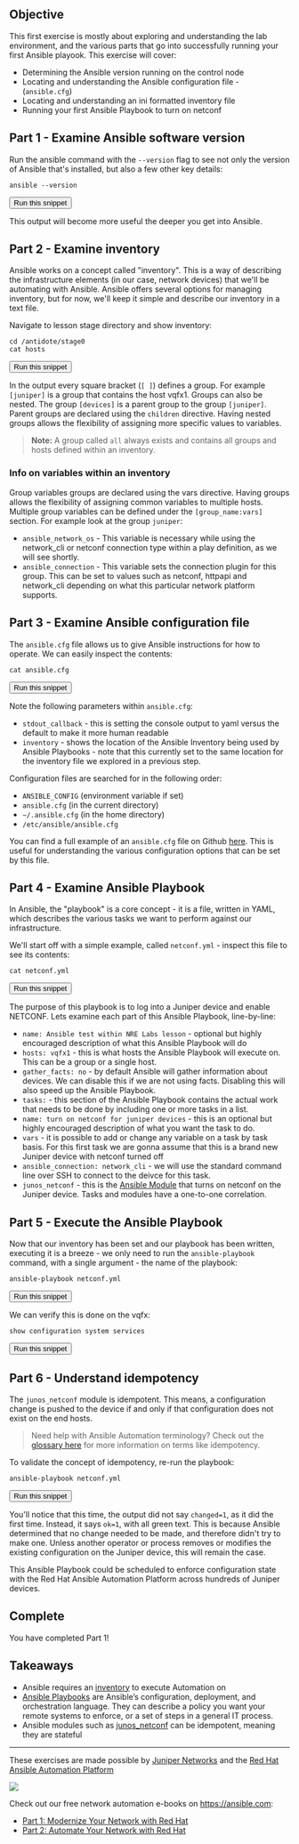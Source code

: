 ## Objective

This first exercise is mostly about exploring and understanding the lab environment, and the
various parts that go into successfully running your first Ansible playook. This exercise will cover:

- Determining the Ansible version running on the control node
- Locating and understanding the Ansible configuration file - (`ansible.cfg`)
- Locating and understanding an ini formatted inventory file
- Running your first Ansible Playbook to turn on netconf

## Part 1 - Examine Ansible software version

Run the ansible command with the `--version` flag to see not only the version of Ansible that's installed,
but also a few other key details:

```
ansible --version
```
<button type="button" class="btn btn-primary btn-sm" onclick="runSnippetInTab('ansible', this)">Run this snippet</button>

This output will become more useful the deeper you get into Ansible.

## Part 2 - Examine inventory

Ansible works on a concept called "inventory". This is a way of describing the infrastructure elements
(in our case, network devices) that we'll be automating with Ansible. Ansible offers several options for
managing inventory, but for now, we'll keep it simple and describe our inventory in a text file.

Navigate to lesson stage directory and show inventory:

```
cd /antidote/stage0
cat hosts
```
<button type="button" class="btn btn-primary btn-sm" onclick="runSnippetInTab('ansible', this)">Run this snippet</button>

In the output every square bracket (`[ ]`) defines a group. For example `[juniper]` is a group that contains the host vqfx1. Groups can also be nested. The group `[devices]` is a parent group to the group `[juniper]`.  Parent groups are declared using the `children` directive. Having nested groups allows the flexibility of assigning more specific values to variables.

> **Note:** A group called `all` always exists and contains all groups and hosts defined within an inventory.

### Info on variables within an inventory

Group variables groups are declared using the vars directive. Having groups allows the flexibility of assigning common variables to multiple hosts. Multiple group variables can be defined under the `[group_name:vars]` section. For example look at the group `juniper`:

- `ansible_network_os` - This variable is necessary while using the network_cli or netconf connection type within a play definition, as we will see shortly.
- `ansible_connection` - This variable sets the connection plugin for this group. This can be set to values such as netconf, httpapi and network_cli depending on what this particular network platform supports.

## Part 3 - Examine Ansible configuration file

The `ansible.cfg` file allows us to give Ansible instructions for how to operate. We can easily inspect the contents:

```
cat ansible.cfg
```
<button type="button" class="btn btn-primary btn-sm" onclick="runSnippetInTab('ansible', this)">Run this snippet</button>

Note the following parameters within `ansible.cfg`:

- `stdout_callback` - this is setting the console output to yaml versus the default to make it more human readable
- `inventory` - shows the location of the Ansible Inventory being used by Ansible Playbooks - note that this currently set to the same location for the inventory file we explored in a previous step.

Configuration files are searched for in the following order:

- `ANSIBLE_CONFIG` (environment variable if set)
- `ansible.cfg` (in the current directory)
- `~/.ansible.cfg` (in the home directory)
- `/etc/ansible/ansible.cfg`

You can find a full example of an `ansible.cfg` file on Github [here](https://github.com/ansible/ansible/blob/devel/examples/ansible.cfg). This is useful for understanding the various configuration options that can be set by this file.

## Part 4 - Examine Ansible Playbook

In Ansible, the "playbook" is a core concept - it is a file, written in YAML, which describes the various tasks we want to perform against our infrastructure.

We'll start off with a simple example, called `netconf.yml` - inspect this file to see its contents:

```
cat netconf.yml
```
<button type="button" class="btn btn-primary btn-sm" onclick="runSnippetInTab('ansible', this)">Run this snippet</button>

The purpose of this playbook is to log into a Juniper device and enable NETCONF. Lets examine each part of this Ansible Playbook, line-by-line:

- `name: Ansible test within NRE Labs lesson` - optional but highly encouraged description of what this Ansible Playbook will do
- `hosts: vqfx1` - this is what hosts the Ansible Playbook will execute on.  This can be a group or a single host.
- `gather_facts: no` - by default Ansible will gather information about devices.  We can disable this if we are not using facts.  Disabling this will also speed up the Ansible Playbook.
- `tasks:` - this section of the Ansible Playbook contains the actual work that needs to be done by including one or more tasks in a list.
- `name: turn on netconf for juniper devices` - this is an optional but highly encouraged description of what you want the task to do.
- `vars` - it is possible to add or change any variable on a task by task basis.  For this first task we are gonna assume that this is a brand new Juniper device with netconf turned off
- `ansible_connection: network_cli` - we will use the standard command line over SSH to connect to the deivce for this task.
- `junos_netconf` - this is the [Ansible Module](https://docs.ansible.com/ansible/latest/modules/junos_netconf_module.html) that turns on netconf on the Juniper device.  Tasks and modules have a one-to-one correlation.


## Part 5 - Execute the Ansible Playbook

Now that our inventory has been set and our playbook has been written, executing it is a breeze - we only need to run the `ansible-playbook` command, with a single argument - the name of the playbook:

```
ansible-playbook netconf.yml
```
<button type="button" class="btn btn-primary btn-sm" onclick="runSnippetInTab('ansible', this)">Run this snippet</button>

We can verify this is done on the vqfx:

```
show configuration system services
```
<button type="button" class="btn btn-primary btn-sm" onclick="runSnippetInTab('vqfx1', this)">Run this snippet</button>

## Part 6 - Understand idempotency

The `junos_netconf` module is idempotent. This means, a configuration change is pushed to the device if and only if that configuration does not exist on the end hosts.

> Need help with Ansible Automation terminology? Check out the [glossary here](https://docs.ansible.com/ansible/latest/reference_appendices/glossary.html) for more information on terms like idempotency.

To validate the concept of idempotency, re-run the playbook:

```
ansible-playbook netconf.yml
```
<button type="button" class="btn btn-primary btn-sm" onclick="runSnippetInTab('ansible', this)">Run this snippet</button>

You'll notice that this time, the output did not say `changed=1`, as it did the first time. Instead, it says `ok=1`, with all green text. This is because Ansible determined that no change needed to be made, and therefore didn't try to make one. Unless another operator or process removes or modifies the existing configuration on the Juniper device, this will remain the case.  

This Ansible Playbook could be scheduled to enforce configuration state with the Red Hat Ansible Automation Platform across hundreds of Juniper devices.

## Complete

You have completed Part 1!

## Takeaways

- Ansible requires an [inventory](https://docs.ansible.com/ansible/latest/user_guide/intro_inventory.html) to execute Automation on
- [Ansible Playbooks](https://docs.ansible.com/ansible/latest/user_guide/playbooks.html) are Ansible’s configuration, deployment, and orchestration language. They can describe a policy you want your remote systems to enforce, or a set of steps in a general IT process.
- Ansible modules such as [junos_netconf](https://docs.ansible.com/ansible/latest/modules/junos_netconf_module.html) can be idempotent, meaning they are stateful

---

These exercises are made possible by [Juniper Networks](https://juniper.net) and the [Red Hat Ansible Automation Platform](https://www.ansible.com/products/automation-platform)

<img src="https://github.com/nre-learning/nrelabs-curriculum/blob/v1.2.0/lessons/ansible-network-automation/rh-ansible-platform.png?raw=true"></div>

Check out our free network automation e-books on https://ansible.com:
- [Part 1: Modernize Your Network with Red Hat](https://www.ansible.com/resources/ebooks/network-automation-for-everyone)
- [Part 2: Automate Your Network with Red Hat](https://www.ansible.com/resources/ebooks/automate-your-network)

